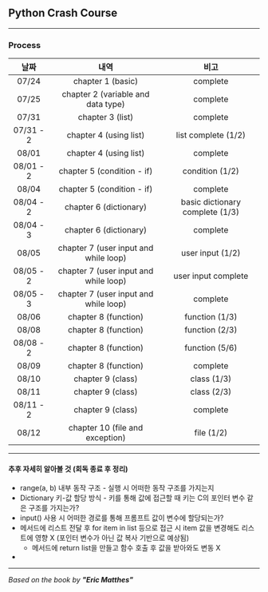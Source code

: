 ## Python Crash Course

---
### Process
|    날짜     |                  내역                   |               비고                |
|:---------:|:-------------------------------------:|:-------------------------------:|
|   07/24   |           chapter 1 (basic)           |            complete             |
|   07/25   |  chapter 2 (variable and data type)   |            complete             |
|   07/31   |           chapter 3 (list)            |            complete             |
| 07/31 - 2 |        chapter 4 (using list)         |       list complete (1/2)       |
|   08/01   |        chapter 4 (using list)         |            complete             |
| 08/01 - 2 |      chapter 5 (condition - if)       |         condition (1/2)         |
|   08/04   |      chapter 5 (condition - if)       |            complete             |
| 08/04 - 2 |        chapter 6 (dictionary)         | basic dictionary complete (1/3) |
| 08/04 - 3 |        chapter 6 (dictionary)         |            complete             |
|   08/05   | chapter 7 (user input and while loop) |        user input (1/2)         |
| 08/05 - 2 | chapter 7 (user input and while loop) |       user input complete       |
| 08/05 - 3 | chapter 7 (user input and while loop) |            complete             |
|   08/06   |         chapter 8 (function)          |         function (1/3)          |
|   08/08   |         chapter 8 (function)          |         function (2/3)          |
| 08/08 - 2 |         chapter 8 (function)          |         function (5/6)          |
|   08/09   |         chapter 8 (function)          |            complete             |
|   08/10   |           chapter 9 (class)           |           class (1/3)           |
|   08/11   |           chapter 9 (class)           |           class (2/3)           |
| 08/11 - 2 |           chapter 9 (class)           |            complete             |
|   08/12   |    chapter 10 (file and exception)    |           file (1/2)            |

---

#### 추후 자세히 알아볼 것 (회독 종료 후 정리)
- range(a, b) 내부 동작 구조 - 실행 시 어떠한 동작 구조를 가지는지
- Dictionary 키-값 할당 방식 - 키를 통해 값에 접근할 때 키는 C의 포인터 변수 같은 구조를 가지는가?
- input() 사용 시 어떠한 경로를 통해 프롬프트 값이 변수에 할당되는가?
- 메서드에 리스트 전달 후 for item in list 등으로 접근 시 item 값을 변경해도 리스트에 영향 X (포인터 변수가 아닌 값 복사 기반으로 예상됨)
  - 메서드에 return list을 만들고 함수 호출 후 값을 받아와도 변동 X
- 
---
*Based on the book by **"Eric Matthes"***